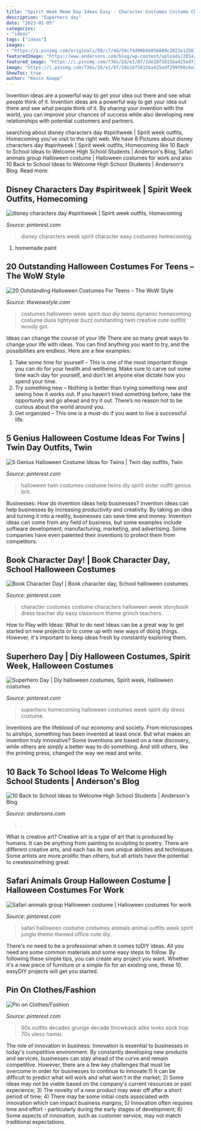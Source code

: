 ```yaml
---
title: "Spirit Week Meme Day Ideas Easy - Character Costumes Costume Characters Halloween Week Storybook Dress Teacher Diy Easy Classroom Theme Grinch Teachers"
description: "Superhero day"
date: "2023-01-05"
categories:
- "ideas"
tags: ["ideas"]
images:
- "https://i.pinimg.com/originals/50/c7/4d/50c74d96bbb056889c3022e11561816b.jpg"
featuredImage: "https://www.andersons.com/blog/wp-content/uploads/2014/07/Homecoming_FANS.jpg"
featured_image: "https://i.pinimg.com/736x/2d/e1/8f/2de18f5815ba425edf299f60c6e23b18.jpg"
image: "https://i.pinimg.com/736x/2d/e1/8f/2de18f5815ba425edf299f60c6e23b18.jpg"
ShowToc: true
author: "Kevin Koepp"
---
```



Invention ideas are a powerful way to get your idea out there and see what people think of it.
Invention ideas are a powerful way to get your idea out there and see what people think of it. By sharing your invention with the world, you can improve your chances of success while also developing new relationships with potential customers and partners.

	

		
searching about disney characters day #spiritweek | Spirit week outfits, Homecoming you've visit to the right web. We have 8 Pictures about disney characters day #spiritweek | Spirit week outfits, Homecoming like 10 Back to School Ideas to Welcome High School Students | Anderson&#039;s Blog, Safari animals group Halloween costume | Halloween costumes for work and also 10 Back to School Ideas to Welcome High School Students | Anderson&#039;s Blog. Read more:
		
    
## Disney Characters Day #spiritweek | Spirit Week Outfits, Homecoming

<img loading=lazy src="https://i.pinimg.com/736x/2d/e1/8f/2de18f5815ba425edf299f60c6e23b18.jpg" onerror="this.onerror=null;this.src='https://tse1.mm.bing.net/th?id=OIP.l-zbJuEghrZvXELcK_WdKwHaJ3&amp;pid=15.1';" alt="disney characters day #spiritweek | Spirit week outfits, Homecoming">

_Source: pinterest.com_

>disney characters week spirit character easy costumes homecoming. 

	

1. homemade paint

    
## 20 Outstanding Halloween Costumes For Teens – The WoW Style

<img loading=lazy src="http://thewowstyle.com/wp-content/uploads/2016/08/DIY-Halloween-Costumes-For-Teens.jpg" onerror="this.onerror=null;this.src='https://tse1.mm.bing.net/th?id=OIP.--Q60NUqSVOpNZbymAzjpwHaJ4&amp;pid=15.1';" alt="20 Outstanding Halloween Costumes For Teens – The WoW Style">

_Source: thewowstyle.com_

>costumes halloween week spirit duo diy teens dynamic homecoming costume duos lightyear buzz outstanding twin creative cute outfits woody got. 

	

Ideas can change the course of your life
There are so many great ways to change your life with ideas. You can find anything you want to try, and the possibilities are endless. Here are a few examples: 
1. Take some time for yourself – This is one of the most important things you can do for your health and wellbeing. Make sure to carve out some time each day for yourself, and don’t let anyone else dictate how you spend your time. 
2. Try something new – Nothing is better than trying something new and seeing how it works out. If you haven’t tried something before, take the opportunity and go ahead and try it out. There’s no reason not to be curious about the world around you. 
3. Get organized – This one is a must-do if you want to live a successful life.

    
## 5 Genius Halloween Costume Ideas For Twins | Twin Day Outfits, Twin

<img loading=lazy src="https://i.pinimg.com/736x/59/ca/35/59ca355976c076521cd4fa7c7f49c5e9--diy-halloween-costumes-hallows-eve.jpg" onerror="this.onerror=null;this.src='https://tse4.mm.bing.net/th?id=OIP.HauqUw5cYERrDDAvNPxUVACgGG&amp;pid=15.1';" alt="5 Genius Halloween Costume Ideas for Twins | Twin day outfits, Twin">

_Source: pinterest.com_

>halloween twin costumes costume twins diy spirit sister outfit genius brit. 

	

Businesses: How do invention ideas help businesses?
Invention ideas can help businesses by increasing productivity and creativity. By taking an idea and turning it into a reality, businesses can save time and money. Invention ideas can come from any field of business, but some examples include software development, manufacturing, marketing, and advertising. Some companies have even patented their inventions to protect them from competitors.

    
## Book Character Day! | Book Character Day, School Halloween Costumes

<img loading=lazy src="https://i.pinimg.com/originals/f3/53/88/f3538822ee4dbe8bec63ebff5b892e2f.jpg" onerror="this.onerror=null;this.src='https://tse3.mm.bing.net/th?id=OIP.p7eViTIrCU_HZy3NhNpG7wHaJ4&amp;pid=15.1';" alt="Book Character Day! | Book character day, School halloween costumes">

_Source: pinterest.com_

>character costumes costume characters halloween week storybook dress teacher diy easy classroom theme grinch teachers. 

	

How to Play with Ideas: What to do next
Ideas can be a great way to get started on new projects or to come up with new ways of doing things. However, it's important to keep ideas fresh by constantly exploring them.

    
## Superhero Day | Diy Halloween Costumes, Spirit Week, Halloween Costumes

<img loading=lazy src="https://i.pinimg.com/originals/36/8e/09/368e097db7a0c5a98c4f5e44786a8c96.jpg" onerror="this.onerror=null;this.src='https://tse3.mm.bing.net/th?id=OIP.Xr6a8mRKkWPYuHwz30UeeAHaFj&amp;pid=15.1';" alt="Superhero Day | Diy halloween costumes, Spirit week, Halloween costumes">

_Source: pinterest.com_

>superhero homecoming halloween costumes week spirit diy dress costume. 

	

Inventions are the lifeblood of our economy and society. From microscopes to airships, something has been invented at least once. But what makes an invention truly innovative? Some inventions are based on a new discovery, while others are simply a better way to do something. And still others, like the printing press, changed the way we read and write.

    
## 10 Back To School Ideas To Welcome High School Students | Anderson&#039;s Blog

<img loading=lazy src="https://www.andersons.com/blog/wp-content/uploads/2014/07/Homecoming_FANS.jpg" onerror="this.onerror=null;this.src='https://tse1.mm.bing.net/th?id=OIP.xAgfIFOpZWn4dgiym0aPvQAAAA&amp;pid=15.1';" alt="10 Back to School Ideas to Welcome High School Students | Anderson&#039;s Blog">

_Source: andersons.com_

>. 

	

What is creative art?
Creative art is a type of art that is produced by humans. It can be anything from painting to sculpting to poetry. There are different creative arts, and each has its own unique abilities and techniques. Some artists are more prolific than others, but all artists have the potential to createsomething great.

    
## Safari Animals Group Halloween Costume | Halloween Costumes For Work

<img loading=lazy src="https://i.pinimg.com/736x/b2/d1/60/b2d160cc08157a9c1ed8c1f7a1b91e0b--group-halloween-costumes-safari-animals.jpg" onerror="this.onerror=null;this.src='https://tse3.mm.bing.net/th?id=OIP.I2kmn7teFndgXs__M0rK7QHaJ3&amp;pid=15.1';" alt="Safari animals group Halloween costume | Halloween costumes for work">

_Source: pinterest.com_

>safari halloween costume costumes animals animal outfits week spirit jungle theme themed office cute diy. 

	

There's no need to be a professional when it comes toDIY ideas. All you need are some common materials and some easy steps to follow. By following these simple tips, you can create any project you want. Whether it's a new piece of furniture or a simple fix for an existing one, these 10 easyDIY projects will get you started.

    
## Pin On Clothes/Fashion

<img loading=lazy src="https://i.pinimg.com/originals/50/c7/4d/50c74d96bbb056889c3022e11561816b.jpg" onerror="this.onerror=null;this.src='https://tse3.mm.bing.net/th?id=OIP.590jaNGB1mo-osxgoY7NrwHaJ4&amp;pid=15.1';" alt="Pin on Clothes/Fashion">

_Source: pinterest.com_

>90s outfits decades grunge decade throwback alike looks sock hop 70s uleso hamsi. 

	

The role of innovation in business:
Innovation is essential to businesses in today's competitive environment. By constantly developing new products and services, businesses can stay ahead of the curve and remain competitive. However, there are a few key challenges that must be overcome in order for businesses to continue to innovate:1) It can be difficult to predict what will work and what won't in the market; 2) Some ideas may not be viable based on the company's current resources or past experience; 3) The novelty of a new product may wear off after a short period of time; 4) There may be some initial costs associated with innovation which can impact business margins; 5) Innovation often requires time and effort - particularly during the early stages of development; 6) Some aspects of innovation, such as customer service, may not match traditional expectations.

